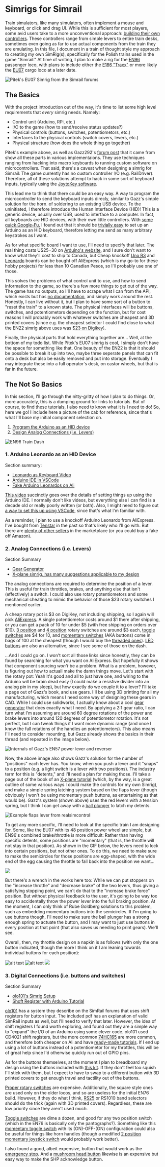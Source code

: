 # Simrigs for Simrail
Train simulators, like many simulators, often implement a mouse and keyboard, or click and drag UI. While this is sufficient for most players, some avid users take to a more unconventional approach: [building their own controllers](https://forum.simrail.eu/topic/6526-simrail-controller-hardware-weve-built/). These controllers range from simple levers to entire train desks, sometimes even going as far to use actual components from the train they are emulating. In this file, I document in a train of thought style my approach to creating my own SimRig(s), specifically for the Polish trains used in the game "Simrail." At time of writing, I plan to make a rig for the [EN96](https://wiki.simrail.cz/Electric_unit_EN76) passenger loco, with plans to include either the [E186 "Traxx"](https://wiki.simrail.cz/Electric_locomotive_E186_Traxx) or more likely the [EU07](https://wiki.simrail.cz/Electric_locomotive_EU07) cargo loco at a later date.

![Pitek's EU07 Simrig from the Simrail forums](https://s3.eu-central-1.amazonaws.com/forum.simrail.eu/monthly_2023_12/vlcsnap-2023-11-08-15h48m14s446.thumb.png.cee94112690f41308b5457b6cee38c7c.png)

## The Basics
With the project introduction out of the way, it's time to list some high level requirements that *every* simrig needs. Namely:

- Control unit (Arduino, RPi, etc.)
- I/O to the game (how to send/receive status updates?)
- Physical controls (buttons, switches, potentiometors, etc.)
- Interfaces to the physical controls (switch covers, levers, etc.)
- Physical structure (how does the whole thing go together)

Pitek's example above, as well as Gazz292's [forum post](https://forum.simrail.eu/topic/6526-simrail-controller-hardware-weve-built/) that it came from show all these parts in various implementaions. They use techniques ranging from hacking into macro keyboards to running custom software on microcontrollers. That said, there's a caveat when designing a simrig for Simrail: The game currently has no custom controller I/O (e.g. RailDriver). Therefore, all of these solutions attempt to hack in some sort of keyboard inputs, typically using the [JoytoKey software](https://joytokey.net/en/).

This lead me to think that there could be an easy way. A way to program the microcontroller to send the keyboard inputs direcly, similar to Gazz's simple solution for the horn. of soldering to an existing USB device. To the uninitiated, I therefore introduce the Human Interface Device (HID)! This is a generic device, usually over USB, used to interface to a computer. In fact, all keyboards are HID devices, with their own little controllers. With [some quick Google-Fu](https://electronics.stackexchange.com/questions/48357/easiest-way-to-create-a-usb-hid-device), I found out that it should be [trivially easy](https://hackaday.com/2012/06/29/turning-an-arduino-into-a-usb-keyboard/) to set up an Arduino as an HID keyboard, therefore letting me send as many arbitrary keystrokes as I want.

As for what specific board I want to use, I'll need to specify that later. The real thing costs US$25-$30 on [Arduino's website](https://store-usa.arduino.cc/products/arduino-leonardo-with-headers?selectedStore=us), and I sure don't want to know what they'll cost to ship to Canada, but Cheap knockoff [Uno R3](https://www.aliexpress.com/item/32758607490.html?algo_pvid=09fbdea3-1e1d-4822-9671-a7e04f768322&utparam-url=scene%3Asearch%7Cquery_from%3A) and [Leonardo](https://www.aliexpress.com/item/1005005970469916.html?algo_pvid=46a7b7c5-3f19-4343-9f54-52fb1e0e7ae7&utparam-url=scene%3Asearch%7Cquery_from%3A) boards can be bought off AliExpress (which is my go-to for these hobby projects) for less than 10 Canadian Pesos, so I'll probably use one of those.

This solves the problems of what control unit to use, and how to send information to the game, so there's a few more things to get out of the way. The game has no outputs, so I'll have to scrape what I can from the API, which exists but has [no documentation](https://forum.simrail.eu/topic/3190-api-endpoints/), and simply work around the rest. Honestly, I can live without it, but I plan to have some sort of a button to "reset the train" to a known state. The physical interfaces will be buttons, switches, and potentiometors depending on the function, but for cost reasons I will probably work with whatever switches are cheapest and 3D printed covers (since e.g. the cheapest selector I could find close to what the EN22 simrig above uses was [$23 on Digikey](https://www.digikey.ca/en/products/detail/omron-automation-and-safety/A22NS-2BM-NBA-G100-NN/6203737)).

Finally, the physical parts that hold everything together are... Well, at the bottom of my todo list. While Pitek's EU07 simrig is cool, I simply don't have the space for something like that. One beauty of the EN22 is that it should be possible to break it up into two, maybe three seperate panels that can fit onto a desk but also be easily removed and put into storage. Eventually I may integrate these into a full operator's desk, on castor wheels, but that is far in the future.

## The Not So Basics
In this section, I'll go through the nitty-gritty of how I plan to do things. Or, more accurately, this is a dumping ground for links to tutorials. But of course, to find these tutorials, I also need to know what it is I need to do! So, here we go! I include here a picture of the cab for reference, since that's what I'll base my initial component selection on.

1. [Program the Arduino as an HID device](#1-arduino-leonardo-as-an-hid-device)
2. [Design Analog Connections (i.e. Levers)](#2-analog-connections)

![EN96 Train Dash](https://external-content.duckduckgo.com/iu/?u=http%3A%2F%2Fimg4.garnek.pl%2Fa.garnek.pl%2F017%2F725%2F17725436_800.0.jpg%2Fen96-001-kabina-maszynisty-2.jpg&f=1&nofb=1&ipt=3f2dfb00161eef15104753e2ec642332e0631d962878f74491de3bd541673b88&ipo=images)

### 1. Arduino Leonardo as an HID Device

Section summary:
- [Leonardo as Keyboard Video](https://www.youtube.com/watch?v=yTc2GLXfCOY)
- [Arduino IDE in VSCode](https://www.luisllamas.es/en/arduino-visual-studio-code/)
- [Fake Arduino Leonardos on Ali](https://www.aliexpress.com/item/1005005970469916.html)


[This video](https://www.youtube.com/watch?v=yTc2GLXfCOY) succinctly goes over the details of setting things up using the Arduino IDE. I normally don't like videos, but everything else I can find is a decade old or really poorly written (or both). Also, I might need to figure out [a way to set this up using VSCode](https://www.luisllamas.es/en/arduino-visual-studio-code/), since that's what I'm familiar with.

As a reminder, I plan to use a knockoff Arduino Leonardo from AliExpress. I've bought from [Tenstar](https://www.aliexpress.com/item/1005005970469916.html) in the past so that's likely who I'll go with. But there are [plenty of other sellers](https://www.aliexpress.com/item/1005005970469916.html) in the marketplace (or you could buy a fake off Amazon).

### 2. Analog Connections (i.e. Levers)
Section Summary
- [Gear Generator](https://evolventdesign.com/pages/spur-gear-generator)
- [X-plane simrig, has many suggestions applicable to my design](https://realsimcontrol.com/io_msw.html)

The analog connections are required to determine the position of a lever. This is useful for train throttles, brakes, and anything else that isn't (effectively) a switch. I could also use rotary potentiometors and some mechanical cheating to mimic the behavior of those $23 rotary switches I mentioned earlier.

A cheap rotary pot is $3 on DigiKey, not including shipping, so I again will pick [AliExpress](https://www.aliexpress.com/w/wholesale-potentiometor.html). A single potentiometor costs around $1 there after shipping, or you can get a pack of 10 for under $5 (with free shipping on orders over $10). [3 position](https://www.aliexpress.com/w/wholesale-rotary-switch-3-position.html) and [4 position](https://www.aliexpress.com/w/wholesale-rotary-switch-4-position.html) rotary switches are around $3 each, [toggle switches](https://www.aliexpress.com/w/wholesale-toggle-switch.html) are $4 for 10, and [momentary switches](https://www.aliexpress.com/w/wholesale-momentary-switch.html) (AKA buttons) come in bags of 100 at the cheapest (though I would buy the [threaded ones](https://www.aliexpress.com/item/32804945328.html)). [LED buttons](https://www.aliexpress.com/w/wholesale-led-button.html) are also an alternative, since I see some of those on the dash.

...And I could go on. I won't sort all those links since honestly, they can be found by searching for what you want on AliExpress. But hopefully it shows that component sourcing *won't* be a problem. What is a problem, however, is figuring out how to actuall make the damn things move. Let's start with the rotary pot: Yeah it's good and all to just have one, and wiring to the Arduino will be brain dead easy (I could make a resistive divider into an analog pin in my sleep), but how exactly do we couple it to a lever? I'll take a page out of Gazz's book, and use gears. I'll be using 3D printing for all my manufacturing, which means I need some way of designing these gears in CAD. While I could use solidworks, I actually know about a cool [gear generator](https://evolventdesign.com/pages/spur-gear-generator) that does exactly what I need. By applying a 2:1 gear ratio, I can turn what I'm assuming are around 60 degree rotations of the power and brake levers into around 120 degrees of potentiometor rotation. It's not perfect, but I can tweak things if I want more dynamic range (and once I know the full rotations of the handles an potentiometors). This also means I'll need to consider mounting, but Gazz already shows the basics in their thread (and repeated in the image below).

![Internals of Gazz's EN57 power lever and reverser](https://s3.eu-central-1.amazonaws.com/forum.simrail.eu/monthly_2023_12/image.thumb.png.9824571345bb6e63f29e9c3e2a502383.png)

Now, the above image also shows Gazz's solution for the number of "positions" each lever has. You know, when you push a lever and it "snaps" to a position (e.g. a light switch is a lever with two positions). The industry term for this is "detents," and I'll need a plan for making those. I'll take a page out of the book of an [X-plane tutorial](https://realsimcontrol.com/io_msw.html) (which, by the way, is a great outline of some various ways I could make the controls for my own Simrig), and make a simple spring latching system based on the flaps lever (though obviously I won't be using momentary push buttons, as entertaining as that would be). Gazz's system (shown above) uses the red levers with a tension spring, but I think I can get away with a [ball plunger](https://www.aliexpress.com/w/wholesale-ball-plunger.html) to latch my detents.

![Example flaps lever from realsimcontrol](https://realsimcontrol.com/tech/rsw_flaps.png)

To get any more specific, I'll need to look at the specific train I am designing for. Some, like the EU07 with its 48 position power wheel are simple, but EN96's combined brake/throttle is more difficult: Rather than having specific detents, some positions are "momentary" (that is, the throttle will not stay in that position). As shown in the GIF below, the levers need to lock into certain positions, but not other ones. To do this, we need to make sure to make the semicircles for those positions are egg-shaped, with the wide end of the egg causing the throttle to fall back into the position we want...

![](2024-06-27_17-09-05.gif)

But there's a wrench in the works here too: While we can put stoppers on the "increase throttle" and "decrease brake" of the two levers, thus giving a satisfying stopping point, we can't do that to the "increase brake force" position. But without physical feedback to the user, it's going to be way too easy to accidentally throw the power lever into the full braking position. At the moment, I can only think of Rube Goldberg solutions to this problem, such as embedding momentary buttons into the semicircles. If I'm going to use buttons though, I'll need to make sure the ball plunger has a strong enough spring to actuate the button, and I may want to just use buttons in every position at that point (that also saves us needing to print gears). We'll see.

Overall, then, my throttle design on a napkin is as follows (with only the one button indicated, though the more I think on it I am leaning towards individual buttons for each position):

![alt text](image.png) ![alt text](image-1.png)
![](PXL_20240628_003843990.MP.jpg)

### 3. Digital Connections (i.e. buttons and switches)

Section Summary
- [olo101's Simrig Setup](https://forum.simrail.eu/topic/6202-diy-custom-game-controller/) 
- [Shoft Register with Arduino Tutorial](https://www.makerguides.com/more-inputs-with74hc1655-shift-register/)

[olo101](https://forum.simrail.eu/topic/6202-diy-custom-game-controller/) has a system they describe on the SimRail forums that uses shift registers for button input. The included pdf has an explanation of valid SimRail inputs as well, but I'll need to verify that later. However, the idea of shift registers I found worth exploring, and found out they are a simple way to "expand" the I/O of an Arduino using some clever code. olo101 used CD4021 shift registers, but the more common [74HC165](https://www.aliexpress.com/w/wholesale-74HC165.html) are more common, and therefore both cheaper on Ali and have [ready-made tutorials](https://www.makerguides.com/more-inputs-with74hc1655-shift-register/). If I end up using a lot of buttons instead of a potentiometor for my throttles, this will be of great help since I'd otherwise quickly run out of GPIO pins.

As for the buttons themselves, at the moment I plan to breadboard my design using the buttons included with [this kit](https://www.aliexpress.com/item/1005006480276775.html). If they don't feel too squish I'll stick with them, but I expect to have to swap to a different button with 3D printed covers to get enough travel and tactility out of the buttons.

[Proper rotary switches](https://www.aliexpress.com/item/32808848175.html) are expensive. Additionally, the square style ones are used only on the older locos, and so are useless for the initial EN76 build. However, if they do what I think, [RS25](https://www.aliexpress.com/w/wholesale-RS25.html) or RS1010 band selectors should do the trick (again with 3D printed covers). Regardless, these are low priority since they aren't used much.

[Toggle switches](https://www.aliexpress.com/w/wholesale-toggle-switch.html) are dime a dozen, and good for any two position switch (which in the EN76 is basically only the pantographs?). Something like this [momentary toggle switch](https://www.aliexpress.com/item/32815002670.html) with its (ON)-OFF-(ON) configuration could also be useful for things like horn handles (though a modified [2 position momentary joystick switch](https://www.aliexpress.com/item/32857525061.html) would probably work better).

I also found a good, albeit expensive, button that would work as the [emergency stop](https://www.aliexpress.com/item/1005007160708559.html). And a [mushroom head button](https://www.aliexpress.com/w/wholesale-mushroom-head-momentary-push-button.html) likewise is an expensive but easy way to make the SHP acknowledge button.